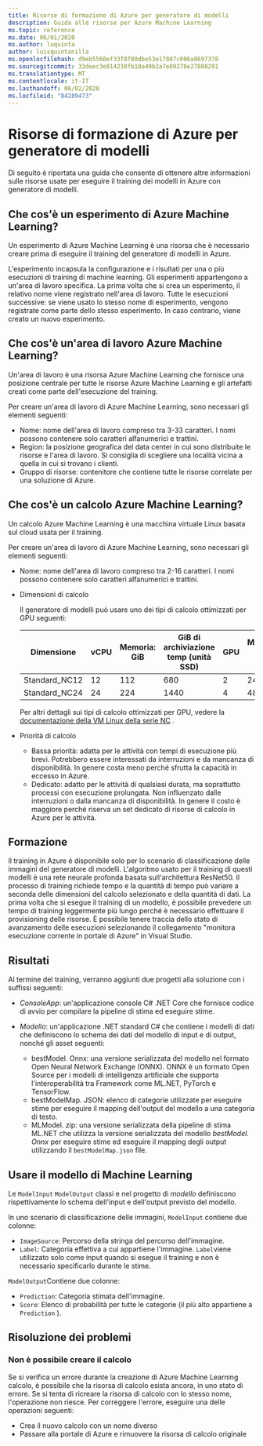 ```yaml
---
title: Risorse di formazione di Azure per generatore di modelli
description: Guida alle risorse per Azure Machine Learning
ms.topic: reference
ms.date: 06/01/2020
ms.author: luquinta
author: luisquintanilla
ms.openlocfilehash: d9eb5560ef33f8f80dbe53e17087c606a8697378
ms.sourcegitcommit: 33deec3e814238fb18a49b2a7e89278e27888291
ms.translationtype: MT
ms.contentlocale: it-IT
ms.lasthandoff: 06/02/2020
ms.locfileid: "84289473"
---
```

# <a name="model-builder-azure-training-resources"></a>Risorse di formazione di Azure per generatore di modelli

Di seguito è riportata una guida che consente di ottenere altre informazioni sulle risorse usate per eseguire il training dei modelli in Azure con generatore di modelli.

## <a name="what-is-an-azure-machine-learning-experiment"></a>Che cos'è un esperimento di Azure Machine Learning?

Un esperimento di Azure Machine Learning è una risorsa che è necessario creare prima di eseguire il training del generatore di modelli in Azure.

L'esperimento incapsula la configurazione e i risultati per una o più esecuzioni di training di machine learning. Gli esperimenti appartengono a un'area di lavoro specifica. La prima volta che si crea un esperimento, il relativo nome viene registrato nell'area di lavoro. Tutte le esecuzioni successive: se viene usato lo stesso nome di esperimento, vengono registrate come parte dello stesso esperimento. In caso contrario, viene creato un nuovo esperimento.

## <a name="what-is-an-azure-machine-learning-workspace"></a>Che cos'è un'area di lavoro Azure Machine Learning?

Un'area di lavoro è una risorsa Azure Machine Learning che fornisce una posizione centrale per tutte le risorse Azure Machine Learning e gli artefatti creati come parte dell'esecuzione del training.

Per creare un'area di lavoro di Azure Machine Learning, sono necessari gli elementi seguenti:

- Nome: nome dell'area di lavoro compreso tra 3-33 caratteri. I nomi possono contenere solo caratteri alfanumerici e trattini.
- Region: la posizione geografica del data center in cui sono distribuite le risorse e l'area di lavoro. Si consiglia di scegliere una località vicina a quella in cui si trovano i clienti.
- Gruppo di risorse: contenitore che contiene tutte le risorse correlate per una soluzione di Azure.

## <a name="what-is-an-azure-machine-learning-compute"></a>Che cos'è un calcolo Azure Machine Learning?

Un calcolo Azure Machine Learning è una macchina virtuale Linux basata sul cloud usata per il training.

Per creare un'area di lavoro di Azure Machine Learning, sono necessari gli elementi seguenti:

- Nome: nome dell'area di lavoro compreso tra 2-16 caratteri. I nomi possono contenere solo caratteri alfanumerici e trattini.
- Dimensioni di calcolo

    Il generatore di modelli può usare uno dei tipi di calcolo ottimizzati per GPU seguenti:

    | Dimensione | vCPU | Memoria: GiB | GiB di archiviazione temp (unità SSD) | GPU | Memoria GPU: GiB | Numero massimo di dischi dati | Schede di interfaccia di rete max |
    |---|---|---|---|---|---|---|---|
    | Standard_NC12   | 12 | 112 | 680  | 2 | 24 | 48 | 2 |
    | Standard_NC24   | 24 | 224 | 1440 | 4 | 48 | 64 | 4 |

    Per altri dettagli sui tipi di calcolo ottimizzati per GPU, vedere la [documentazione della VM Linux della serie NC](https://docs.microsoft.com/azure/virtual-machines/nc-series?toc=/azure/virtual-machines/linux/toc.json&bc=/azure/virtual-machines/linux/breadcrumb/toc.json) .
- Priorità di calcolo

  - Bassa priorità: adatta per le attività con tempi di esecuzione più brevi. Potrebbero essere interessati da interruzioni e da mancanza di disponibilità. In genere costa meno perché sfrutta la capacità in eccesso in Azure.
  - Dedicato: adatto per le attività di qualsiasi durata, ma soprattutto processi con esecuzione prolungata. Non influenzato dalle interruzioni o dalla mancanza di disponibilità. In genere il costo è maggiore perché riserva un set dedicato di risorse di calcolo in Azure per le attività.

## <a name="training"></a>Formazione

Il training in Azure è disponibile solo per lo scenario di classificazione delle immagini del generatore di modelli. L'algoritmo usato per il training di questi modelli è una rete neurale profonda basata sull'architettura ResNet50. Il processo di training richiede tempo e la quantità di tempo può variare a seconda delle dimensioni del calcolo selezionato e della quantità di dati. La prima volta che si esegue il training di un modello, è possibile prevedere un tempo di training leggermente più lungo perché è necessario effettuare il provisioning delle risorse. È possibile tenere traccia dello stato di avanzamento delle esecuzioni selezionando il collegamento "monitora esecuzione corrente in portale di Azure" in Visual Studio.

## <a name="results"></a>Risultati

Al termine del training, verranno aggiunti due progetti alla soluzione con i suffissi seguenti:

- *ConsoleApp*: un'applicazione console C# .NET Core che fornisce codice di avvio per compilare la pipeline di stima ed eseguire stime.
- *Modello*: un'applicazione .NET standard C# che contiene i modelli di dati che definiscono lo schema dei dati del modello di input e di output, nonché gli asset seguenti:

  - bestModel. Onnx: una versione serializzata del modello nel formato Open Neural Network Exchange (ONNX). ONNX è un formato Open Source per i modelli di intelligenza artificiale che supporta l'interoperabilità tra Framework come ML.NET, PyTorch e TensorFlow.
  - bestModelMap. JSON: elenco di categorie utilizzate per eseguire stime per eseguire il mapping dell'output del modello a una categoria di testo.
  - MLModel. zip: una versione serializzata della pipeline di stima ML.NET che utilizza la versione serializzata del modello *bestModel. Onnx* per eseguire stime ed eseguire il mapping degli output utilizzando il `bestModelMap.json` file.

## <a name="use-the-machine-learning-model"></a>Usare il modello di Machine Learning

Le `ModelInput` `ModelOutput` classi e nel progetto di *modello* definiscono rispettivamente lo schema dell'input e dell'output previsto del modello.

In uno scenario di classificazione delle immagini, `ModelInput` contiene due colonne:

- `ImageSource`: Percorso della stringa del percorso dell'immagine.
- `Label`: Categoria effettiva a cui appartiene l'immagine. `Label`viene utilizzato solo come input quando si esegue il training e non è necessario specificarlo durante le stime.

`ModelOutput`Contiene due colonne:

- `Prediction`: Categoria stimata dell'immagine.
- `Score`: Elenco di probabilità per tutte le categorie (il più alto appartiene a `Prediction` ).

## <a name="troubleshooting"></a>Risoluzione dei problemi

### <a name="cannot-create-compute"></a>Non è possibile creare il calcolo

Se si verifica un errore durante la creazione di Azure Machine Learning calcolo, è possibile che la risorsa di calcolo esista ancora, in uno stato di errore. Se si tenta di ricreare la risorsa di calcolo con lo stesso nome, l'operazione non riesce. Per correggere l'errore, eseguire una delle operazioni seguenti:

- Crea il nuovo calcolo con un nome diverso
- Passare alla portale di Azure e rimuovere la risorsa di calcolo originale
